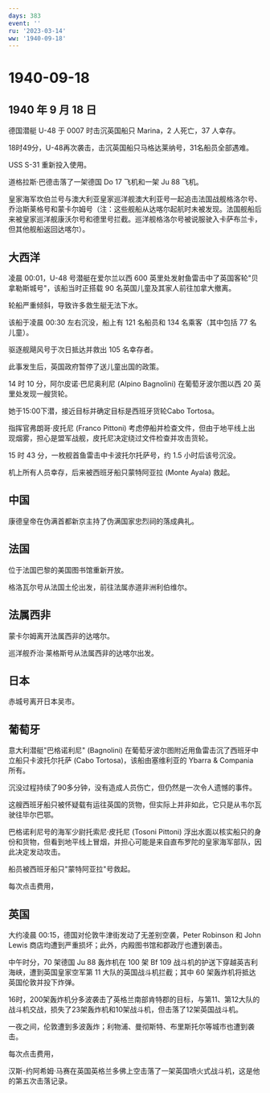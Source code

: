 ```yaml
---
days: 383
event: ''
ru: '2023-03-14'
ww: '1940-09-18'
---
```


# 1940-09-18

## 1940 年 9 月 18 日

德国潜艇 U-48 于 0007 时击沉英国船只 Marina，2 人死亡，37 人幸存。

18时49分，U-48再次袭击，击沉英国船只马格达莱纳号，31名船员全部遇难。

USS S-31 重新投入使用。

道格拉斯·巴德击落了一架德国 Do 17 飞机和一架 Ju 88 飞机。

皇家海军坎伯兰号与澳大利亚皇家巡洋舰澳大利亚号一起追击法国战舰格洛尔号、乔治斯莱格号和蒙卡尔姆号（注：这些舰船从达喀尔起航时未被发现。法国舰船后来被皇家巡洋舰康沃尔号和德里号拦截。巡洋舰格洛尔号被说服驶入卡萨布兰卡，但其他舰船返回达喀尔）。

## 大西洋

凌晨 00:01，U-48 号潜艇在爱尔兰以西 600
英里处发射鱼雷击中了英国客轮"贝拿勒斯城号"，该船当时正搭载 90
名英国儿童及其家人前往加拿大撤离。

轮船严重倾斜，导致许多救生艇无法下水。

该船于凌晨 00:30 左右沉没，船上有 121 名船员和 134 名乘客（其中包括 77
名儿童）。

驱逐舰飓风号于次日抵达并救出 105 名幸存者。

此事发生后，英国政府暂停了送儿童出国的政策。

14 时 10 分，阿尔皮诺·巴尼奥利尼 (Alpino Bagnolini) 在葡萄牙波尔图以西
20 英里处发现一艘货轮。

她于15:00下潜，接近目标并确定目标是西班牙货轮Cabo Tortosa。

指挥官弗朗哥·皮托尼 (Franco Pittoni)
考虑停船并检查文件，但由于地平线上出现烟雾，担心是盟军战舰，皮托尼决定绕过文件检查并攻击货轮。

15 时 43 分，一枚舰首鱼雷击中卡波托尔托萨号，约 1.5 小时后该号沉没。

机上所有人员幸存，后来被西班牙船只蒙特阿亚拉 (Monte Ayala) 救起。

## 中国

康德皇帝在伪满首都新京主持了伪满国家忠烈祠的落成典礼。

## 法国

位于法国巴黎的美国图书馆重新开放。

格洛瓦尔号从法国土伦出发，前往法属赤道非洲利伯维尔。

## 法属西非

蒙卡尔姆离开法属西非的达喀尔。

巡洋舰乔治·莱格斯号从法属西非的达喀尔出发。

## 日本

赤城号离开日本吴市。

## 葡萄牙

意大利潜艇"巴格诺利尼" (Bagnolini)
在葡萄牙波尔图附近用鱼雷击沉了西班牙中立船只卡波托尔托萨 (Cabo
Tortosa)，该船由塞维利亚的 Ybarra & Compania 所有。

沉没过程持续了90多分钟，没有造成人员伤亡，但仍然是一次令人遗憾的事件。

这艘西班牙船只被怀疑载有运往英国的货物，但实际上并非如此，它只是从韦尔瓦驶往毕尔巴鄂。

巴格诺利尼号的海军少尉托索尼·皮托尼 (Tosoni Pittoni)
浮出水面以核实船只的身份和货物，但看到地平线上冒烟，并担心可能是来自直布罗陀的皇家海军部队，因此决定发动攻击。

船员被西班牙船只"蒙特阿亚拉"号救起。

每次点击费用，

## 英国

大约凌晨 00:15，德国对伦敦牛津街发动了无差别空袭，Peter Robinson 和 John
Lewis 商店均遭到严重损坏；此外，内殿图书馆和郡政厅也遭到袭击。

中午时分，70 架德国 Ju 88 轰炸机在 100 架 Bf 109
战斗机的护送下穿越英吉利海峡，遭到英国皇家空军第 11
大队的英国战斗机拦截；其中 60 架轰炸机将抵达英国伦敦并投下炸弹。

16时，200架轰炸机分多波袭击了英格兰南部肯特郡的目标，与第11、第12大队的战斗机交战，损失了23架轰炸机和10架战斗机，但击落了12架英国战斗机。

一夜之间，伦敦遭到多波轰炸；利物浦、曼彻斯特、布里斯托尔等城市也遭到袭击。

每次点击费用，

汉斯-约阿希姆·马赛在英国英格兰多佛上空击落了一架英国喷火式战斗机，这是他的第五次击落记录。